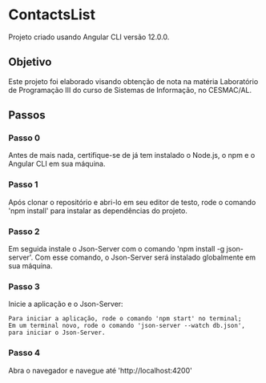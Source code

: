 # ContactsList

Projeto criado usando Angular CLI versão 12.0.0.

## Objetivo

Este projeto foi elaborado visando obtenção de nota na matéria Laboratório de Programação III do curso de Sistemas de Informação, no CESMAC/AL.

## Passos

### Passo 0

Antes de mais nada, certifique-se de já tem instalado o Node.js, o npm e o Angular CLI em sua máquina.

### Passo 1

Após clonar o repositório e abri-lo em seu editor de testo, rode o comando 'npm install' para instalar as dependências do projeto.

### Passo 2

Em seguida instale o Json-Server com o comando 'npm install -g json-server'. Com esse comando, o Json-Server será instalado globalmente em sua máquina.

### Passo 3

Inicie a aplicação e o Json-Server:

    Para iniciar a aplicação, rode o comando 'npm start' no terminal;
    Em um terminal novo, rode o comando 'json-server --watch db.json', para iniciar o Json-Server.

### Passo 4

Abra o navegador e navegue até 'http://localhost:4200'
